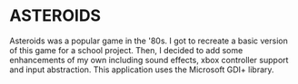 # ASTEROIDS
Asteroids was a popular game in the '80s. I got to recreate a basic version of this game for a school project. 
Then, I decided to add some enhancements of my own including sound effects, xbox controller support and input abstraction.
This application uses the Microsoft GDI+ library.
